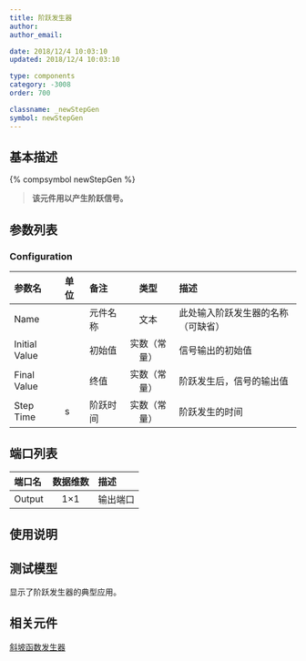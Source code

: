 ```yaml
---
title: 阶跃发生器
author: 
author_email:

date: 2018/12/4 10:03:10
updated: 2018/12/4 10:03:10

type: components
category: -3008
order: 700

classname: _newStepGen
symbol: newStepGen
---
```

## 基本描述
{% compsymbol newStepGen %}

> **该元件用以产生阶跃信号。**

## 参数列表
### Configuration
| 参数名 | 单位 | 备注 | 类型 | 描述 |
| :--- | :--- | :--- | :--: | :--- |
| Name |  | 元件名称 | 文本 | 此处输入阶跃发生器的名称（可缺省） |
| Initial Value |  | 初始值 | 实数（常量） | 信号输出的初始值 |
| Final Value |  | 终值 | 实数（常量） | 阶跃发生后，信号的输出值 |
| Step Time | s | 阶跃时间 | 实数（常量） | 阶跃发生的时间 |


## 端口列表

| 端口名 | 数据维数 | 描述 |
| :--- | :--:  | :--- |
| Output | 1×1 |输出端口 |                   

## 使用说明


## 测试模型
[<test name>](<test link>)显示了阶跃发生器的典型应用。

## 相关元件

[斜坡函数发生器](/components/comp_newRampGen.html)
